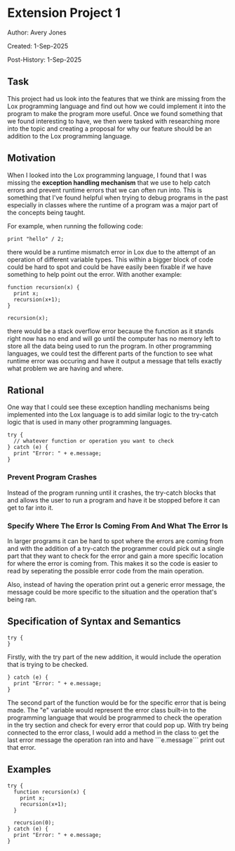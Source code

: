 # Extension Project 1

<p>Author: Avery Jones</p>
<p>Created: 1-Sep-2025</p>
<p>Post-History: 1-Sep-2025</p>

## Task

<p>This project had us look into the features that we think are missing from the Lox programming language and find out how we could implement it into the program to make the program more useful. Once we found something that we found interesting to have, we then were tasked with researching more into the topic and creating a proposal for why our feature should be an addition to the Lox programming language.</p>

## Motivation 

<p>When I looked into the Lox programming language, I found that I was missing the <b>exception handling mechanism</b> that we use to help catch errors and prevent runtime errors that we can often run into. This is something that I've found helpful when trying to debug programs in the past especially in classes where the runtime of a program was a major part of the concepts being taught.</p>

<p>For example, when running the following code:</p>

``` print "hello" / 2; ```

<p>there would be a runtime mismatch error in Lox due to the attempt of an operation of different variable types. This within a bigger block of code could be hard to spot and could be have easily been fixable if we have something to help point out the error. With another example:</p>

``` 
function recursion(x) {
  print x;
  recursion(x+1);
}

recursion(x);
```

<p>there would be a stack overflow error because the function as it stands right now has no end and will go until the computer has no memory left to store all the data being used to run the program. In other programming languages, we could test the different parts of the function to see what runtime error was occuring and have it output a message that tells exactly what problem we are having and where.</p>

## Rational

<p>One way that I could see these exception handling mechanisms being implemented into the Lox language is to add similar logic to the try-catch logic that is used in many other programming languages.</p>

```
try {
  // whatever function or operation you want to check
} catch (e) {
  print "Error: " + e.message;
}
```

### Prevent Program Crashes

<p>Instead of the program running until it crashes, the try-catch blocks that and allows the user to run a program and have it be stopped before it can get to far into it.</p>

### Specify Where The Error Is Coming From And What The Error Is

<p>In larger programs it can be hard to spot where the errors are coming from and with the addition of a try-catch the programmer could pick out a single part that they want to check for the error and gain a more specific location for where the error is coming from. This makes it so the code is easier to read by seperating the possible error code from the main operation.</p>

<p>Also, instead of having the operation print out a generic error message, the message could be more specific to the situation and the operation that's being ran.</p>

## Specification of Syntax and Semantics

```
try {
}
```

<p>Firstly, with the try part of the new addition, it would include the operation that is trying to be checked.</p>

```
} catch (e) {
  print "Error: " + e.message;
}
```

<p>The second part of the function would be for the specific error that is being made. The "e" variable would represent the error class built-in to the programming language that would be programmed to check the operation in the try section and check for every error that could pop up. With try being connected to the error class, I would add a method in the class to get the last error message the operation ran into and have ```e.message``` print out that error.</p>

## Examples

```
try {
  function recursion(x) {
    print x;
    recursion(x+1);
  }
  
  recursion(0);  
} catch (e) {
  print "Error: " + e.message;
}
```
